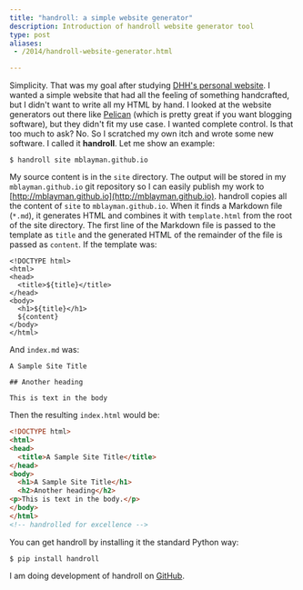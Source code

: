 ```yaml
---
title: "handroll: a simple website generator"
description: Introduction of handroll website generator tool
type: post
aliases:
 - /2014/handroll-website-generator.html

---
```

Simplicity. That was my goal after studying [DHH's personal
website](http://david.heinemeierhansson.com/). I wanted a simple website that
had all the feeling of something handcrafted, but I didn't want to write all
my HTML by hand. I looked at the website generators out there like
[Pelican](http://blog.getpelican.com/) (which is pretty great if you want
blogging software), but they didn't fit my use case. I wanted complete control.
Is that too much to ask? No. So I scratched my own itch and wrote some new
software. I called it **handroll**. Let me show an example:

```console
$ handroll site mblayman.github.io
```

My source content is in the `site` directory. The output will be stored in my
`mblayman.github.io` git repository so I can easily publish my work to
[http://mblayman.github.io](http://mblayman.github.io). handroll copies all the
content of `site` to `mblayman.github.io`. When it finds a Markdown file
(`*.md`), it generates HTML and combines it with `template.html` from the root
of the site directory. The first line of the Markdown file is passed to the
template as `title` and the generated HTML of the remainder of the file is
passed as `content`. If the template was:

```html+mako
<!DOCTYPE html>
<html>
<head>
  <title>${title}</title>
</head>
<body>
  <h1>${title}</h1>
  ${content}
</body>
</html>
```

And `index.md` was:

```
A Sample Site Title

## Another heading

This is text in the body
```

Then the resulting `index.html` would be:

```html
<!DOCTYPE html>
<html>
<head>
  <title>A Sample Site Title</title>
</head>
<body>
  <h1>A Sample Site Title</h1>
  <h2>Another heading</h2>
<p>This is text in the body.</p>
</body>
</html>
<!-- handrolled for excellence -->
```

You can get handroll by installing it the standard Python way:

```console
$ pip install handroll
```

I am doing development of handroll on
[GitHub](https://github.com/mblayman/handroll).
